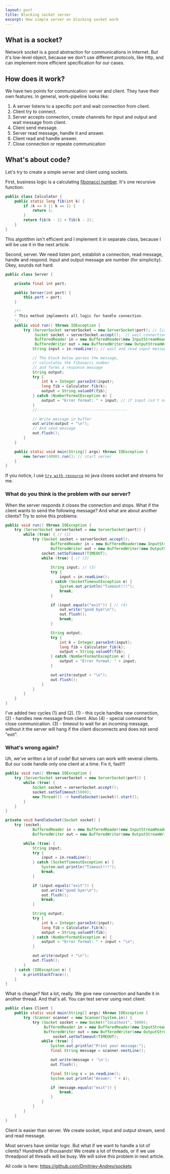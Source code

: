 ```yaml
---
layout: post
title: Blocking socket server
excerpt: How simple server on blocking socket work
---
```

## What is a socket?
Network socket is a good abstraction for communications in Internet. But it's low-level object, because we don't use different protocols, like http, and can implement more efficient specification for our cases.

## How does it work?
We have two points for communication: server and client. They have their own features.
In general, work-pipeline looks like: 
1. A server listens to a specific port and wait connection from client.
2. Client try to connect.
3. Server accepts connection, create channels for input and output and wait message from client.
4. Client send message.
5. Server read message, handle it and answer.
6. Client read and handle answer.
7. Close connection or repeate communication

## What's about code?

Let's try to create a simple server and client using sockets.

First, business logic is a calculating [fibonacci number](https://en.wikipedia.org/wiki/Fibonacci_number). It's one recursive function:
```java
public class Calculator {
    public static long fib(int k) {
        if (k == 0 || k == 1) {
            return 1;
        }
        return fib(k - 1) + fib(k - 2);
    }
}
```
This algotithm isn't efficient and I implement it in separate class, because I will be use it in the next article.

Second, server. We need listen port, establish a connection, read message, handle and respond.
Input and output message are number (for simplicity).
Okey, sounds not hard:

```java
public class Server {

    private final int port;

    public Server(int port) {
        this.port = port;
    }

    /**
    * This method implements all logic for handle connection.
    */
    public void run() throws IOException {
        try (ServerSocket serverSocket = new ServerSocket(port); // listen port
             Socket socket = serverSocket.accept();  // wait connection
             BufferedReader in = new BufferedReader(new InputStreamReader(socket.getInputStream())); // create input stream
             BufferedWriter out = new BufferedWriter(new OutputStreamWriter(socket.getOutputStream()))) { // create output stream
            String input = in.readLine(); // wait and read input message

            // The block below parses the message, 
            // calculates the fibonacci number 
            // and forms a response message
            String output;
            try {
                int k = Integer.parseInt(input);
                long fib = Calculator.fib(k);
                output = String.valueOf(fib);
            } catch (NumberFormatException e) {
                output = "Error format: " + input; // if input isn't number
            }
            //----------------------------------------

            // Write message in buffer
            out.write(output + "\n");
            // And send message
            out.flush();
        }
    }

    public static void main(String[] args) throws IOException {
        new Server(4000).run(); // start server
    }
}
```

If you notice, I use [`try with resource`](https://docs.oracle.com/javase/tutorial/essential/exceptions/tryResourceClose.html) so java closes socket and streams for me.

### What do you think is the problem with our server?

When the server responds it closes the connection and stops. What if the client wants to send the following message? And what are about another clients?
Try to solve this problems:
```java
public void run() throws IOException {
    try (ServerSocket serverSocket = new ServerSocket(port)) {
        while (true) { // (1)
            try (Socket socket = serverSocket.accept();
                    BufferedReader in = new BufferedReader(new InputStreamReader(socket.getInputStream()));
                    BufferedWriter out = new BufferedWriter(new OutputStreamWriter(socket.getOutputStream()))) {
                socket.setSoTimeout(TIMEOUT);
                while (true) { // (2)
                    
                    String input; // (3)
                    try {
                        input = in.readLine();
                    } catch (SocketTimeoutException e) {
                        System.out.println("Timeout!!!");
                        break;
                    }

                    if (input.equals("exit")) { // (4)
                        out.write("good bye!\n");
                        out.flush();
                        break;
                    }

                    String output;
                    try {
                        int k = Integer.parseInt(input);
                        long fib = Calculator.fib(k);
                        output = String.valueOf(fib);
                    } catch (NumberFormatException e) {
                        output = "Error format: " + input;
                    }

                    out.write(output + "\n");
                    out.flush();
                }
            }
        }
    }
}
```
I've added two cycles (1) and (2). (1) - this cycle handles new connection, (2) - handles new message from client. Also (4) - special command for close communication. (3) - timeout to wait for an incoming message, without it the server will hang if the client disconnects and does not send "exit".

### What's wrong again?

Uh, we've written a lot of code! But servers can work with several clients. But our code handle only one client at a time. Fix it, fast!!!
```java
public void run() throws IOException {
    try (ServerSocket serverSocket = new ServerSocket(port)) {
        while (true) {
            Socket socket = serverSocket.accept();
            socket.setSoTimeout(5000);
            new Thread(() -> handleSocket(socket)).start();
        }
    }
}

private void handleSocket(Socket socket) {
    try (socket;
            BufferedReader in = new BufferedReader(new InputStreamReader(socket.getInputStream()));
            BufferedWriter out = new BufferedWriter(new OutputStreamWriter(socket.getOutputStream()))) {

        while (true) {
            String input;
            try {
                input = in.readLine();
            } catch (SocketTimeoutException e) {
                System.out.println("Timeout!!!");
                break;
            }

            if (input.equals("exit")) {
                out.write("good bye!\n");
                out.flush();
                break;
            }

            String output;
            try {
                int k = Integer.parseInt(input);
                long fib = Calculator.fib(k);
                output = String.valueOf(fib);
            } catch (NumberFormatException e) {
                output = "Error format: " + input + "\n";
            }

            out.write(output + "\n");
            out.flush();
        }
    } catch (IOException e) {
        e.printStackTrace();
    }
}
```

What is change? Not a lot, really. We give new connection and handle it in another thread.
And that's all. You can test server using next client:
```java
public class Client {
    public static void main(String[] args) throws IOException {
        try (Scanner scanner = new Scanner(System.in)) {
            try (Socket socket = new Socket("localhost", 5000);
                 BufferedReader in = new BufferedReader(new InputStreamReader(socket.getInputStream()));
                 BufferedWriter out = new BufferedWriter(new OutputStreamWriter(socket.getOutputStream()))) {
                     socket.setSoTimeout(TIMEOUT);
                while (true) {
                    System.out.println("Print your message:");
                    final String message = scanner.nextLine();

                    out.write(message + '\n');
                    out.flush();

                    final String s = in.readLine();
                    System.out.println("Answer: " + s);

                    if (message.equals("exit")) {
                        break;
                    }
                }
            }
        }
    }
}
```

Client is easier than server. We create socket, input and output stream, send and read message.

Most servers have similar logic. But what if we want to handle a lot of clients? Hundreds of thousands! We create a lot of threads, or if we use threadpool all threads will be busy. We will solve this problem in next article.

All code is here: https://github.com/Dmitriev-Andrey/sockets

